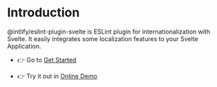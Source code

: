 # Introduction

@intlify/eslint-plugin-svelte is ESLint plugin for internationalization with Svelte. It easily integrates some localization features to your Svelte Application.

- 👉 Go to [Get Started](./started.md)

- 👉 Try it out in [Online Demo](https://eslint-online-playground.netlify.app/#@intlify/eslint-plugin-svelte)
